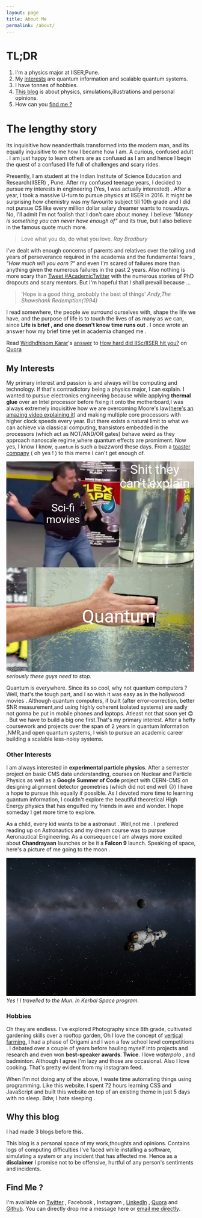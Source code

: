 ```yaml
---
layout: page
title: About Me
permalink: /about/
---
```


# TL;DR
1. I'm a physics major at IISER,Pune.
2. My [interests](#my-interests) are quantum information and scalable quantum systems.
3. I have tonnes of hobbies.
4. [This blog](#why-this-blog) is about physics, simulations,illustrations and personal opinions.
5. How can you [find me ?](#find-me-)


# The lengthy story

Its inquisitive how neanderthals transformed into the modern man, and its equally inquisitive to me how I became how I am. A curious, confused adult . I am just happy to learn others are as confused as I am and hence I begin the quest of a confused life full of challenges and scary rides.

 Presently, I am student at the Indian Institute of Science Education and Research(IISER) , Pune. After my confused teenage years, I decided to pursue my interests in engineering (Yes, I was actually interested) . After a year, I took a massive U-turn to pursue physics at IISER in 2016. It might be surprising how chemistry was my favourite subject till 10th grade and I did not pursue CS like every million dollar salary dreamer wants to nowadays. No, I'll admit I'm not foolish that I don't care about money. I believe *"Money is something you can never have enough of"* and its true, but I also believe in the famous quote much more.

 >Love what you do, do what you love.<cite> Ray Bradbury</cite>

 I've dealt with enough concerns of parents and relatives over the toiling and years of perseverance required in the academia and the fundamental fears , *"How much will you earn ?"* and even I'm scared of failures more than anything given the numerous failures in the past 2 years. Also nothing is more scary than <a href="https://twitter.com/intent/tweet?button_hashtag=AcademicTwitter&ref_src=twsrc%5Etfw" class="twitter-hashtag-button" data-show-count="false">Tweet #AcademicTwitter</a><script async src="https://platform.twitter.com/widgets.js" charset="utf-8"></script> with the numerous stories of PhD dropouts and scary mentors. But I'm hopeful that I shall prevail because ...

>'Hope is a good thing, probably the best of things' <cite> Andy,The Shawshank Redemption(1994)</cite>

I read somewhere, the people we surround ourselves with, shape the life we have, and the purpose of life is to touch the lives of as many as we can, since **Life is brief , and one doesn't know time runs out** . I once wrote an answer how my brief time yet in academia changed me .

<span class='quora-content-embed' style="text-align:center;" data-name='How-hard-did-IISc-IISER-hit-you/answer/Wridhdhisom-Karar'>Read <a class='quora-content-link' data-width='560' data-height='300' href='https://www.quora.com/How-hard-did-IISc-IISER-hit-you/answer/Wridhdhisom-Karar' data-type='answer' data-id='123091482' data-key='58a41ea57ac303bb4ae43813fab15a77' load-full-answer='False' data-embed='pubsaxu'><a href='https://www.quora.com/Wridhdhisom-Karar'>Wridhdhisom Karar</a>&#039;s <a href='/How-hard-did-IISc-IISER-hit-you?top_ans=123091482'>answer</a> to <a href='/How-hard-did-IISc-IISER-hit-you' ref='canonical'><span class="rendered_qtext">How hard did IISc/IISER hit you?</span></a></a> on <a href='https://www.quora.com'>Quora</a><script type="text/javascript" src="https://www.quora.com/widgets/content"></script></span>

## My Interests
 My primary interest and passion is and always will be computing and technology. If that's contradictory being a physics major, I can explain. I wanted to pursue electronics engineering because while applying **thermal glue** over an Intel processor before fixing it onto the motherboard,I was always extremely inquisitive how we are overcoming Moore's law([here's an amazing video explaining it](https://www.intel.com/content/www/us/en/silicon-innovations/moores-law-technology.html)) and making multiple core processors with higher clock speeds every year. But there exists a natural limit to what we can achieve via classical computing, transistors embedded in the processors (which act as NOT/AND/OR gates) behave weird as they approach nanoscale regime,where quantum effects are promiment. 
Now yes, I know I know, `quantum` is such a buzzword these days. From a [toaster company](https://twitter.com/AndreasAtETH/status/1234389393504378881?s=20) ( oh yes ! ) to this meme I can't get enough of. 

![Placeholder](/assets/images/about/quantumMeme.jpg)*seriously these guys need to stop.*

Quantum is everywhere. Since its so cool, why not quantum computers ? Well, that's the tough part, and I so wish it was easy as in the hollywood movies . Although quantum computers, if built (after error-correction, better SNR measurement,and using highly coherent isolated systems) are sadly not gonna be put in mobile phones and laptops. Atleast not that soon yet :blush: . But we have to build a big one first.That's my primary interest. After a hefty coursework and projects over the span of 2 years in quantum Information ,NMR,and open quantum systems, I wish to pursue an academic career building a scalable less-noisy systems.

### Other Interests

I am always interested in **experimental particle physics**. After a semester project on basic CMS data understanding, courses on Nuclear and Particle Physics as well as a **Google Summer of Code** project with CERN-CMS on designing alignment detector geometries (which did not end well :pensive:) I have a hope to pursue this equally if possible. As I devoted more time to learning quantum information, I couldn't explore the beautiful theoretical High Energy physics that has engulfed my friends in awe and wonder. I hope someday I get more time to explore.

As a child, every kid wants to be a astronaut . Well,not me . I prefered reading up on Astronautics and my dream course was to pursue Aeronautical Engineering. As a consequence I am always more excited about **Chandrayaan** launches or be it a **Falcon 9** launch. Speaking of space, here's a picture of me going to the moon .

![Placeholder](/assets/images/about/meAndMun.png)*Yes ! I travelled to the Mun. In Kerbal Space program.*



### Hobbies

Oh they are endless. I've explored Photography since 8th grade, cultivated gardening skills over a rooftop garden, Oh I love the concept of [vertical farming.](https://en.wikipedia.org/wiki/Vertical_farming) I had a phase of Origami and I won a few school level competitions . I debated over a couple of years before hauling myself into projects and research and even won **best-speaker awards. Twice**. I love *waterpolo* , and badminton. Although I agree I'm lazy and those are occasional. Also I love cooking. That's pretty evident from my instagram feed. 

When I'm not doing any of the above, I waste time automating things using programming. Like this website. I spent 72 hours learning CSS and JavaScript and built this website on top of an existing theme in just 5 days with no sleep. Bdw, I hate sleeping .

## Why this blog
I had made 3 blogs before this. 

This blog is a personal space of my work,thoughts and opinions. Contains logs of computing difficulties I've faced while installing a software, simulating a system or any incident that has affected me. 
Hence as a **disclaimer** I promise not to be offensive, hurtful of any person's sentiments and incidents.


## Find Me ?

I'm available on [Twitter](https://twitter.com/wridhdhisom) , Facebook , Instagram , [LinkedIn](https://www.linkedin.com/in/wridhdhisom-karar-6aa04a22/) , [Quora](https://www.quora.com/profile/Wridhdhisom-Karar) and [Github](https://github.com/wridhdhi). You can directly drop me a message here or [email me directly](mailto:wridhdhisom.karar@students.iiserpune.ac.in).

